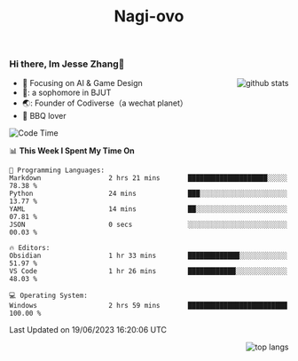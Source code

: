 

<!--
**Nagi-ovo/Nagi-ovo** is a ✨ _special_ ✨ repository because its `README.md` (this file) appears on your GitHub profile.

Here are some ideas to get you started:

- 🔭 I’m currently working on ...
- 🌱 I’m currently learning ...
- 👯 I’m looking to collaborate on ...
- 🤔 I’m looking for help with ...
- 💬 Ask me about ...
- 📫 How to reach me: ...
- 😄 Pronouns: ...
- ⚡ Fun fact: ...
-->
<h1 align="center">Nagi-ovo</h3>


<br />

 ### Hi there, Im Jesse Zhang👋

<img align='right' src="https://github-readme-stats-git-main-nagi-ovo.vercel.app/api?username=Nagi-ovo&count_private=true&show_icons=true&theme=dracula&hide_title=true" alt="github stats" />

- :orange_book: Focusing on AI & Game Design
- 🔬: a sophomore in BJUT
- 🌏: Founder of Codiverse（a wechat planet）
- :meat_on_bone: BBQ lover 


<!--START_SECTION:waka-->
![Code Time](http://img.shields.io/badge/Code%20Time-26%20hrs%2024%20mins-blue)

📊 **This Week I Spent My Time On** 

```text
💬 Programming Languages: 
Markdown                 2 hrs 21 mins       ████████████████████░░░░░   78.38 % 
Python                   24 mins             ███░░░░░░░░░░░░░░░░░░░░░░   13.77 % 
YAML                     14 mins             ██░░░░░░░░░░░░░░░░░░░░░░░   07.81 % 
JSON                     0 secs              ░░░░░░░░░░░░░░░░░░░░░░░░░   00.03 % 

🔥 Editors: 
Obsidian                 1 hr 33 mins        █████████████░░░░░░░░░░░░   51.97 % 
VS Code                  1 hr 26 mins        ████████████░░░░░░░░░░░░░   48.03 % 

💻 Operating System: 
Windows                  2 hrs 59 mins       █████████████████████████   100.00 % 
```


 Last Updated on 19/06/2023 16:20:06 UTC
<!--END_SECTION:waka-->


<img align='right' src='https://github-readme-stats-git-main-nagi-ovo.vercel.app/api/top-langs/?username=Nagi-ovo&layout=compact' alt='top langs' />
<br />




